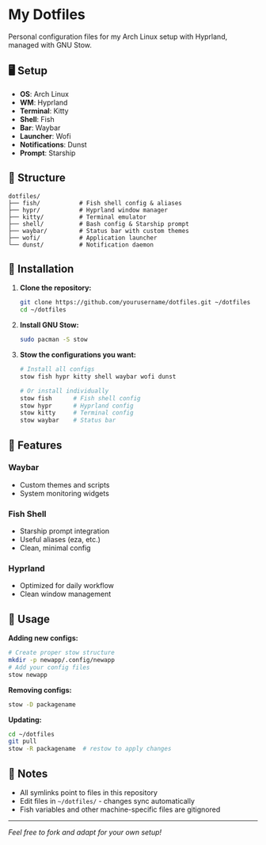 # My Dotfiles

Personal configuration files for my Arch Linux setup with Hyprland, managed with GNU Stow.

## 🖥️ Setup
- **OS**: Arch Linux
- **WM**: Hyprland
- **Terminal**: Kitty
- **Shell**: Fish
- **Bar**: Waybar
- **Launcher**: Wofi
- **Notifications**: Dunst
- **Prompt**: Starship

## 📁 Structure
```
dotfiles/
├── fish/           # Fish shell config & aliases
├── hypr/           # Hyprland window manager
├── kitty/          # Terminal emulator
├── shell/          # Bash config & Starship prompt
├── waybar/         # Status bar with custom themes
├── wofi/           # Application launcher
└── dunst/          # Notification daemon
```

## 🚀 Installation

1. **Clone the repository:**
   ```bash
   git clone https://github.com/yourusername/dotfiles.git ~/dotfiles
   cd ~/dotfiles
   ```

2. **Install GNU Stow:**
   ```bash
   sudo pacman -S stow
   ```

3. **Stow the configurations you want:**
   ```bash
   # Install all configs
   stow fish hypr kitty shell waybar wofi dunst
   
   # Or install individually
   stow fish      # Fish shell config
   stow hypr      # Hyprland config
   stow kitty     # Terminal config
   stow waybar    # Status bar
   ```

## 🎨 Features

### Waybar
- Custom themes and scripts
- System monitoring widgets

### Fish Shell
- Starship prompt integration
- Useful aliases (eza, etc.)
- Clean, minimal config

### Hyprland
- Optimized for daily workflow
- Clean window management

## 🔧 Usage

**Adding new configs:**
```bash
# Create proper stow structure
mkdir -p newapp/.config/newapp
# Add your config files
stow newapp
```

**Removing configs:**
```bash
stow -D packagename
```

**Updating:**
```bash
cd ~/dotfiles
git pull
stow -R packagename  # restow to apply changes
```

## 📝 Notes
- All symlinks point to files in this repository
- Edit files in `~/dotfiles/` - changes sync automatically
- Fish variables and other machine-specific files are gitignored

---
*Feel free to fork and adapt for your own setup!*
